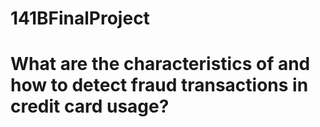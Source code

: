 # 141BFinalProject

# What are the characteristics of and how to detect fraud transactions in credit card usage?
